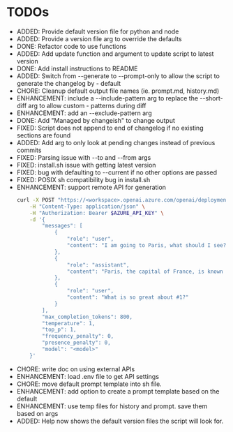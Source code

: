 # TODOs

- ADDED: Provide default version file for python and node
- ADDED: Provide a version file arg to override the defaults
- DONE: Refactor code to use functions
- ADDED: Add update function and argument to update script to latest version
- DONE: Add install instructions to README
- ADDED: Switch from --generate to --prompt-only to allow the script to generate the changelog by - default
- CHORE: Cleanup default output file names (ie. prompt.md, history.md)
- ENHANCEMENT: include a --include-pattern arg to replace the --short-diff arg to allow custom - patterns during diff
- ENHANCEMENT: add an --exclude-pattern arg
- DONE: Add "Managed by changeish" to change output
- FIXED: Script does not append to end of changelog if no existing sections are found
- ADDED: Add arg to only look at pending changes instead of previous commits
- FIXED: Parsing issue with --to and --from args
- FIXED: install.sh issue with getting latest version
- FIXED: bug with defaulting to --current if no other options are passed
- FIXED: POSIX sh compatibility bug in install.sh
- ENHANCEMENT: support remote API for generation
  ```bash
  curl -X POST "https://<workspace>.openai.azure.com/openai/deployments/<deployment>/chat/completions?api-version=<version>" \
      -H "Content-Type: application/json" \
      -H "Authorization: Bearer $AZURE_API_KEY" \
      -d '{
          "messages": [
              {
                  "role": "user",
                  "content": "I am going to Paris, what should I see?"
              },
              {
                  "role": "assistant",
                  "content": "Paris, the capital of France, is known for its stunning architecture, art museums, historical landmarks, and romantic atmosphere. Here are some of the top attractions to see in Paris:\n \n 1. The Eiffel Tower: The iconic Eiffel Tower is one of the most recognizable landmarks in the world and offers breathtaking views of the city.\n 2. The Louvre Museum: The Louvre is one of the world's largest and most famous museums, housing an impressive collection of art and artifacts, including the Mona Lisa.\n 3. Notre-Dame Cathedral: This beautiful cathedral is one of the most famous landmarks in Paris and is known for its Gothic architecture and stunning stained glass windows.\n \n These are just a few of the many attractions that Paris has to offer. With so much to see and do, it's no wonder that Paris is one of the most popular tourist destinations in the world."
              },
              {
                  "role": "user",
                  "content": "What is so great about #1?"
              }
          ],
          "max_completion_tokens": 800,
          "temperature": 1,
          "top_p": 1,
          "frequency_penalty": 0,
          "presence_penalty": 0,
          "model": "<model>"
      }'
  ```
- CHORE: write doc on using external APIs
- ENHANCEMENT: load .env file to get API settings
- CHORE: move default prompt template into sh file.
- ENHANCEMENT: add option to create a prompt template based on the default
- ENHANCEMENT: use temp files for history and prompt. save them based on args
- ADDED: Help now shows the default version files the script will look for.

